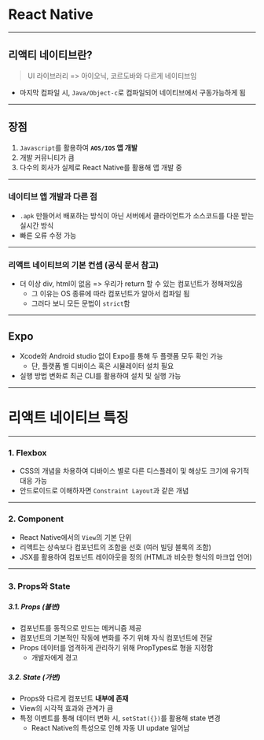 # React Native

---

## 리액티 네이티브란?
> UI 라이브러리 => 아이오닉, 코르도바와 다르게 네이티브임
- 마지막 컴파일 시, `Java/Object-c`로 컴파일되어 네이티브에서 구동가능하게 됨

---
## 장점
1. `Javascript`를 활용하여 **`AOS/IOS` 앱 개발**
2. 개발 커뮤니티가 큼
3. 다수의 회사가 실제로 React Native를 활용해 앱 개발 중

---
### 네이티브 앱 개발과 다른 점
- `.apk` 만들어서 배포하는 방식이 아닌 서버에서 클라이언트가 소스코드를 다운 받는 실시간 방식
- 빠른 오류 수정 가능
---
### 리액트 네이티브의 기본 컨셉 (공식 문서 참고)
- 더 이상 div, html이 없음 => 우리가 return 할 수 있는 컴포넌트가 정해져있음
	- 그 이유는 OS 종류에 따라 컴포넌트가 알아서 컴파일 됨
	- 그러다 보니 모든 문법이 `strict`함

---

## Expo
- Xcode와 Android studio 없이 Expo를 통해 두 플랫폼 모두 확인 가능
	- 단, 플랫폼 별 디바이스 혹은 시뮬레이터 설치 필요
- 실행 방법 변화로 최근 CLI를 활용하여 설치 및 실행 가능 

---
# 리액트 네이티브 특징

---

### 1. Flexbox
- CSS의 개념을 차용하여 디바이스 별로 다른 디스플레이 및 해상도 크기에 유기적 대응 가능
- 안드로이드로 이해하자면 `Constraint Layout`과 같은 개념

---

### 2. Component
- React Native에서의 `View`의 기본 단위
- 리액트는 상속보다 컴포넌트의 조합을 선호 (여러 빌딩 블록의 조합)
- JSX를 활용하여 컴포넌트 레이아웃을 정의 (HTML과 비슷한 형식의 마크업 언어)



--- 
### 3. Props와 State
##### 3.1. Props (불변)
- 컴포넌트를 동적으로 만드는 메커니즘 제공
- 컴포넌트의 기본적인 작동에 변화를 주기 위해 자식 컴포넌트에 전달
- Props 데이터를 엄격하게 관리하기 위해 PropTypes로 형을 지정함
	- 개발자에게 경고


##### 3.2. State (가변)
- Props와 다르게 컴포넌트 **내부에 존재**
- View의 시각적 효과와 관계가 큼
- 특정 이벤트를 통해 데이터 변화 시, `setStat({})`를 활용해 state 변경
	- React Native의 특성으로 인해 자동 UI update 일어남





















